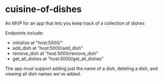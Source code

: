 # cuisine-of-dishes

An MVP for an app that lets you keep track of a collection of dishes

Endpoints include:
- initialize at "host:5000/"
- add_dish at "host:5000/add_dish"
- remove_dish at "host:5000/remove_dish"
- get_all_dishes at "host:5000/get_all_dishes"

The app must support adding just the name of a dish, deleting a dish, and viewing all dish names we've added.